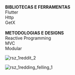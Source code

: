 <b> BIBLIOTECAS E FERRAMENTAS </b>
<br>
Flutter
<br>
Http
<br>
GetX
<br>
<br>
<b> METODOLOGIAS E DESIGNS </b>
<br>
Reactive Programming
<br>
MVC
<br>
Modular
<br>

![rsz_1reddit_2](https://user-images.githubusercontent.com/39131808/192388694-041a4462-08e5-4846-94ae-cdf4d4295de4.png)

![rsz_1redding_felling_1](https://user-images.githubusercontent.com/39131808/192376433-9b5ea0bb-97b2-4b3c-8388-f4d226d08a1e.png)
